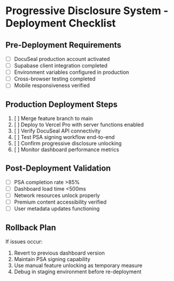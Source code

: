 # Progressive Disclosure System - Deployment Checklist

## Pre-Deployment Requirements
- [ ] DocuSeal production account activated
- [ ] Supabase client integration completed
- [ ] Environment variables configured in production
- [ ] Cross-browser testing completed
- [ ] Mobile responsiveness verified

## Production Deployment Steps
1. [ ] Merge feature branch to main
2. [ ] Deploy to Vercel Pro with server functions enabled
3. [ ] Verify DocuSeal API connectivity
4. [ ] Test PSA signing workflow end-to-end
5. [ ] Confirm progressive disclosure unlocking
6. [ ] Monitor dashboard performance metrics

## Post-Deployment Validation
- [ ] PSA completion rate >85%
- [ ] Dashboard load time <500ms
- [ ] Network resources unlock properly
- [ ] Premium content accessibility verified
- [ ] User metadata updates functioning

## Rollback Plan
If issues occur:
1. Revert to previous dashboard version
2. Maintain PSA signing capability
3. Use manual feature unlocking as temporary measure
4. Debug in staging environment before re-deployment
